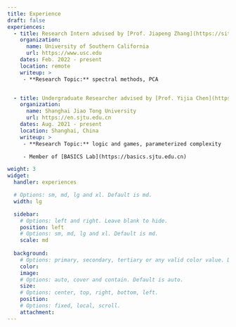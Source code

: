 ```yaml
---
title: Experience
draft: false
experiences:
  - title: Research Intern advised by [Prof. Jiapeng Zhang](https://sites.google.com/site/jiapeng0708)
    organization:
      name: University of Southern California
      url: https://www.usc.edu
    dates: Feb. 2022 - present
    location: remote
    writeup: >
     - **Research Topic:** spectral methods, PCA


  - title: Undergraduate Researcher advised by [Prof. Yijia Chen](https://basics.sjtu.edu.cn/~chen)
    organization:
      name: Shanghai Jiao Tong University
      url: https://en.sjtu.edu.cn
    dates: Aug. 2021 - present
    location: Shanghai, China
    writeup: >
     - **Research Topic:** logic and games, parameterized complexity

     - Member of [BASICS Lab](https://basics.sjtu.edu.cn)

weight: 3
widget:
  handler: experiences

  # Options: sm, md, lg and xl. Default is md.
  width: lg

  sidebar:
    # Options: left and right. Leave blank to hide.
    position: left
    # Options: sm, md, lg and xl. Default is md.
    scale: md
  
  background:
    # Options: primary, secondary, tertiary or any valid color value. Default is primary.
    color:
    image:
    # Options: auto, cover and contain. Default is auto.
    size:
    # Options: center, top, right, bottom, left.
    position:
    # Options: fixed, local, scroll.
    attachment: 
---
```

